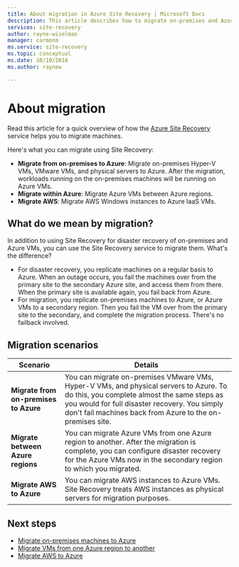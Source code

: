 ```yaml
---
title: About migration in Azure Site Recovery | Microsoft Docs
description: This article describes how to migrate on-premises and Azure VMs using the Azure Site Recovery service.
services: site-recovery
author: rayne-wiselman
manager: carmonm
ms.service: site-recovery
ms.topic: conceptual
ms.date: 10/10/2018
ms.author: raynew

---
```

# About migration

Read this article for a quick overview of how the [Azure Site Recovery](site-recovery-overview.md) service helps you to migrate machines. 

Here's what you can migrate using Site Recovery:

- **Migrate from on-premises to Azure**: Migrate on-premises Hyper-V VMs, VMware VMs, and physical servers to Azure. After the migration, workloads running on the on-premises machines will be running on Azure VMs. 
- **Migrate within Azure**: Migrate Azure VMs between Azure regions. 
- **Migrate AWS**: Migrate AWS Windows instances to Azure IaaS VMs. 


## What do we mean by migration?

In addition to using Site Recovery for disaster recovery of on-premises and Azure VMs, you can use the Site Recovery service to migrate them. What's the difference?

- For disaster recovery, you replicate machines on a regular basis to Azure. When an outage occurs, you fail the machines over from the primary site to the secondary Azure site, and access them from there. When the primary site is available again, you fail back from Azure.
- For migration, you replicate on-premises machines to Azure, or Azure VMs to a secondary region. Then you fail the VM over from the primary site to the secondary, and complete the migration process. There's no failback involved.  


## Migration scenarios

**Scenario** | **Details**
--- | ---
**Migrate from on-premises to Azure** | You can migrate on-premises VMware VMs, Hyper-V VMs, and physical servers to Azure. To do this, you complete almost the same steps as you would for full disaster recovery. You simply don't fail machines back from Azure to the on-premises site.
**Migrate between Azure regions** | You can migrate Azure VMs from one Azure region to another. After the migration is complete, you can configure disaster recovery for the Azure VMs now in the secondary region to which you migrated.
**Migrate AWS to Azure** | You can migrate AWS instances to Azure VMs. Site Recovery treats AWS instances as physical servers for migration purposes. 

## Next steps

- [Migrate on-premises machines to Azure](migrate-tutorial-on-premises-azure.md)
- [Migrate VMs from one Azure region to another](azure-to-azure-tutorial-migrate.md)
- [Migrate AWS to Azure](migrate-tutorial-aws-azure.md)
